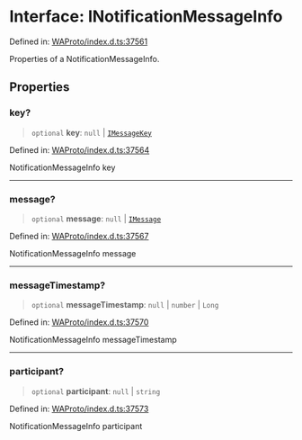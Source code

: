 # Interface: INotificationMessageInfo

Defined in: [WAProto/index.d.ts:37561](https://github.com/Fokusdotid/bail/blob/546bbbb35e652e95f45982a71bee62b2c682e4eb/WAProto/index.d.ts#L37561)

Properties of a NotificationMessageInfo.

## Properties

### key?

> `optional` **key**: `null` \| [`IMessageKey`](IMessageKey.md)

Defined in: [WAProto/index.d.ts:37564](https://github.com/Fokusdotid/bail/blob/546bbbb35e652e95f45982a71bee62b2c682e4eb/WAProto/index.d.ts#L37564)

NotificationMessageInfo key

***

### message?

> `optional` **message**: `null` \| [`IMessage`](IMessage.md)

Defined in: [WAProto/index.d.ts:37567](https://github.com/Fokusdotid/bail/blob/546bbbb35e652e95f45982a71bee62b2c682e4eb/WAProto/index.d.ts#L37567)

NotificationMessageInfo message

***

### messageTimestamp?

> `optional` **messageTimestamp**: `null` \| `number` \| `Long`

Defined in: [WAProto/index.d.ts:37570](https://github.com/Fokusdotid/bail/blob/546bbbb35e652e95f45982a71bee62b2c682e4eb/WAProto/index.d.ts#L37570)

NotificationMessageInfo messageTimestamp

***

### participant?

> `optional` **participant**: `null` \| `string`

Defined in: [WAProto/index.d.ts:37573](https://github.com/Fokusdotid/bail/blob/546bbbb35e652e95f45982a71bee62b2c682e4eb/WAProto/index.d.ts#L37573)

NotificationMessageInfo participant
